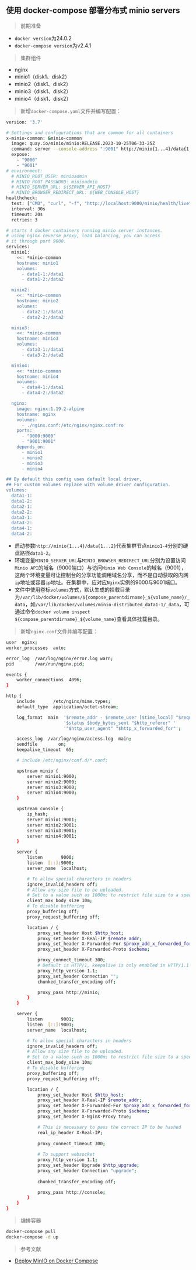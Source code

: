 ## 使用 docker-compose 部署分布式 minio servers

> 前期准备

* ```docker version```为24.0.2
* ```docker-compose version```为v2.4.1

> 集群组件

* nginx
* minio1（disk1、disk2）
* minio2（disk1、disk2）
* minio3（disk1、disk2）
* minio4（disk1、disk2）

> 新增```docker-compose.yaml```文件并编写配置：

  ```bash
  version: '3.7'

  # Settings and configurations that are common for all containers
  x-minio-common: &minio-common
    image: quay.io/minio/minio:RELEASE.2023-10-25T06-33-25Z
    command: server --console-address ":9001" http://minio{1...4}/data{1...2}
    expose:
      - "9000"
      - "9001"
  # environment:
    # MINIO_ROOT_USER: minioadmin
    # MINIO_ROOT_PASSWORD: minioadmin
    # MINIO_SERVER_URL: ${SERVER_API_HOST}
    # MINIO_BROWSER_REDIRECT_URL: ${WEB_CONSOLE_HOST}
  healthcheck:
    test: ["CMD", "curl", "-f", "http://localhost:9000/minio/health/live"]
    interval: 30s
    timeout: 20s
    retries: 3

  # starts 4 docker containers running minio server instances.
  # using nginx reverse proxy, load balancing, you can access
  # it through port 9000.
  services:
    minio1:
      <<: *minio-common
      hostname: minio1
      volumes:
        - data1-1:/data1
        - data1-2:/data2

    minio2:
      <<: *minio-common
      hostname: minio2
      volumes:
        - data2-1:/data1
        - data2-2:/data2

    minio3:
      <<: *minio-common
      hostname: minio3
      volumes:
        - data3-1:/data1
        - data3-2:/data2

    minio4:
      <<: *minio-common
      hostname: minio4
      volumes:
        - data4-1:/data1
        - data4-2:/data2

    nginx:
      image: nginx:1.19.2-alpine
      hostname: nginx
      volumes:
        - ./nginx.conf:/etc/nginx/nginx.conf:ro
      ports:
        - "9000:9000"
        - "9001:9001"
      depends_on:
        - minio1
        - minio2
        - minio3
        - minio4

  ## By default this config uses default local driver,
  ## For custom volumes replace with volume driver configuration.
  volumes:
    data1-1:
    data1-2:
    data2-1:
    data2-2:
    data3-1:
    data3-2:
    data4-1:
    data4-2:
  ```

  * 启动参数```http://minio{1...4}/data{1...2}```代表集群节点```minio1-4```分别的硬盘路径```data1-2```。
  * 环境变量```MINIO_SERVER_URL```与```MINIO_BROWSER_REDIRECT_URL```分别为设置访问```Minio API```的域名（9000端口）与访问```Minio Web Console```的域名（9001），这两个环境变量可让控制台的分享功能调用域名分享，而不是自动获取的内网```ip```地址或容器```ip```地址。在集群中，应对应```Nginx```实例的9000与9001端口。
  * 文件中使用卷标```volumes```方式，默认生成的挂载目录为```/var/lib/docker/volumes/${compose_parentdirname}_${volume_name}/_data```，如```/var/lib/docker/volumes/minio-distributed_data1-1/_data```，可通过命令```docker volume inspect ${compose_parentdirname}_${volume_name}```查看具体挂载目录。

> 新增```nginx.conf```文件并编写配置：
  
  ```bash
  user  nginx;
  worker_processes  auto;

  error_log  /var/log/nginx/error.log warn;
  pid        /var/run/nginx.pid;

  events {
      worker_connections  4096;
  }

  http {
      include       /etc/nginx/mime.types;
      default_type  application/octet-stream;

      log_format  main  '$remote_addr - $remote_user [$time_local] "$request" '
                        '$status $body_bytes_sent "$http_referer" '
                        '"$http_user_agent" "$http_x_forwarded_for"';

      access_log  /var/log/nginx/access.log  main;
      sendfile        on;
      keepalive_timeout  65;

      # include /etc/nginx/conf.d/*.conf;

      upstream minio {
          server minio1:9000;
          server minio2:9000;
          server minio3:9000;
          server minio4:9000;
      }

      upstream console {
          ip_hash;
          server minio1:9001;
          server minio2:9001;
          server minio3:9001;
          server minio4:9001;
      }

      server {
          listen       9000;
          listen  [::]:9000;
          server_name  localhost;

          # To allow special characters in headers
          ignore_invalid_headers off;
          # Allow any size file to be uploaded.
          # Set to a value such as 1000m; to restrict file size to a specific value
          client_max_body_size 10m;
          # To disable buffering
          proxy_buffering off;
          proxy_request_buffering off;

          location / {
              proxy_set_header Host $http_host;
              proxy_set_header X-Real-IP $remote_addr;
              proxy_set_header X-Forwarded-For $proxy_add_x_forwarded_for;
              proxy_set_header X-Forwarded-Proto $scheme;

              proxy_connect_timeout 300;
              # Default is HTTP/1, keepalive is only enabled in HTTP/1.1
              proxy_http_version 1.1;
              proxy_set_header Connection "";
              chunked_transfer_encoding off;

              proxy_pass http://minio;
          }
      }

      server {
          listen       9001;
          listen  [::]:9001;
          server_name  localhost;

          # To allow special characters in headers
          ignore_invalid_headers off;
          # Allow any size file to be uploaded.
          # Set to a value such as 1000m; to restrict file size to a specific value
          client_max_body_size 10m;
          # To disable buffering
          proxy_buffering off;
          proxy_request_buffering off;

          location / {
              proxy_set_header Host $http_host;
              proxy_set_header X-Real-IP $remote_addr;
              proxy_set_header X-Forwarded-For $proxy_add_x_forwarded_for;
              proxy_set_header X-Forwarded-Proto $scheme;
              proxy_set_header X-NginX-Proxy true;

              # This is necessary to pass the correct IP to be hashed
              real_ip_header X-Real-IP;
              
              proxy_connect_timeout 300;
              
              # To support websocket
              proxy_http_version 1.1;
              proxy_set_header Upgrade $http_upgrade;
              proxy_set_header Connection "upgrade";
            
              chunked_transfer_encoding off;

              proxy_pass http://console;
          }
      }
  }
  ```

> 编排容器

  ```bash
  docker-compose pull
  docker-compose -d up
  ```

> 参考文献

* [Deploy MinIO on Docker Compose](https://github.com/minio/minio/blob/master/docs/orchestration/docker-compose/README.md)